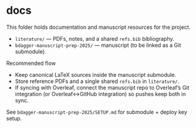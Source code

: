 # docs

This folder holds documentation and manuscript resources for the project.

- `literature/` — PDFs, notes, and a shared `refs.bib` bibliography.
- `bdagger-manuscript-prep-2025/` — manuscript (to be linked as a Git submodule).

Recommended flow
- Keep canonical LaTeX sources inside the manuscript submodule.
- Store reference PDFs and a single shared `refs.bib` in `literature/`.
- If syncing with Overleaf, connect the manuscript repo to Overleaf’s Git integration (or Overleaf↔GitHub integration) so pushes keep both in sync.

See `bdagger-manuscript-prep-2025/SETUP.md` for submodule + deploy key setup.
